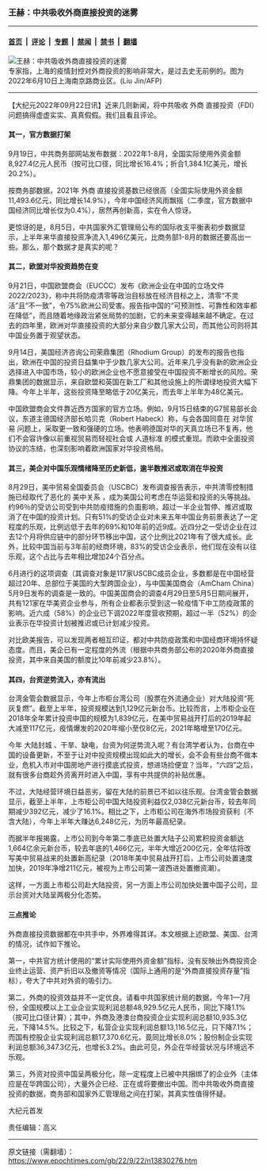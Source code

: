 ### 王赫：中共吸收外商直接投资的迷雾

---

#### [首页](../../../..?n13830276) &nbsp;|&nbsp; [评论](../../../../../epoch-comment?n13830276) &nbsp;|&nbsp; [专题](../../../../../epoch-special?n13830276) &nbsp;|&nbsp; [禁闻](../../../../../epoch-news?n13830276) &nbsp;|&nbsp; [禁书](../../../../../books?n13830276) &nbsp;|&nbsp; [翻墙](https://github.com/gfw-breaker/nogfw/blob/master/README.md?n13830276)


<div><img alt="王赫：中共吸收外商直接投资的迷雾" class="attachment-djy_600_400 size-djy_600_400 wp-post-image" src="https://i.epochtimes.com/assets/uploads/2022/09/id13830310-000_32C98MK-.jpeg"/>
<div class="caption">
 专家指，上海的疫情封控对外商投资的影响非常大，是过去史无前例的。图为2022年6月10日上海南京路商业区。(Liu Jin/AFP)
</div></div><hr/><div class="post_content" id="artbody" itemprop="articleBody">
 <!-- article content begin -->
 <p>
  【大纪元2022年09月22日讯】近来几则新闻，将中共吸收
  <ok href="https://www.epochtimes.com/gb/tag/%E5%A4%96%E5%95%86.html">
   外商
  </ok>
  直接投资（FDI）问题搞得虚虚实实、真真假假。我们且看且评论。
 </p>
 <h4>
  其一，官方数据打架
 </h4>
 <p>
  9月19日，中共商务部网站发布数据：2022年1-8月，全国实际使用外资金额8,927.4亿元人民币（按可比口径，同比增长16.4%；折合1,384.1亿美元，增长20.2%）。
 </p>
 <p>
  按商务部数据，2021年
  <ok href="https://www.epochtimes.com/gb/tag/%E5%A4%96%E5%95%86.html">
   外商
  </ok>
  直接投资基数已经很高（全国实际使用外资金额11,493.6亿元，同比增长14.9%），今年中国经济风雨飘摇（二季度，官方数据中国经济同比增长仅为0.4%），居然再创新高，实在令人惊讶。
 </p>
 <p>
  更惊讶的是，8月5日，中共国家外汇管理局公布的国际收支平衡表初步数据显示，上半年来华直接投资净流入1,496亿美元，比商务部1-8月的数据还要高出一些。那么，那个数据才是真实的呢？
 </p>
 <h4>
  其二，欧盟对华投资趋势在变
 </h4>
 <p>
  9月21日，中国欧盟商会（EUCCC）发布《欧洲企业在中国的立场文件 2022/2023》，称中共将防疫清零等政治目标放在经济目标之上，清零“不灵活”且“不一致”，令75%欧洲公司受害。报告指中国的“可预测性、可靠性和效率都在降低”，而且随着地缘政治紧张局势的加剧，它的未来变得越来越不确定。在过去的四年里，欧洲对华直接投资的大部分来自少数几家大公司，而其他公司则将其中国业务置于观望状态。
 </p>
 <p>
  9月14日，美国经济咨询公司荣鼎集团（Rhodium Group）的发布的报告也指出，欧洲在中国的投资日益集中于少数几家大公司。近年来几乎没有新的欧洲企业选择进入中国市场，较小的欧洲企业也不愿意接受在中国投资不断增长的风险。荣鼎集团的数据显示，来自欧盟和英国在新工厂和其他设施上的所谓绿地投资大幅下降。今年上半年，这些投资降至略低于20亿美元，而去年上半年为48亿美元。
 </p>
 <p>
  中国欧盟商会文件靠近西方国家的官方立场。例如，9月15日结束的G7贸易部长会议，东道主德国经济部长哈贝克（Robert Habeck）称，与会各国同意在
  <ok href="https://www.epochtimes.com/gb/tag/%E5%AF%B9%E5%8D%8E%E8%B4%B8%E6%98%93.html">
   对华贸易
  </ok>
  问题上，采取更一致和强硬的立场。他表明德国对华的天真立场已不复再，他们不会容许像以前重视贸易而轻视社会或
  <ok href="https://www.epochtimes.com/gb/tag/%E4%BA%BA%E9%81%93%E6%A0%87%E5%87%86.html">
   人道标准
  </ok>
  的模式重现。而欧中全面投资协议的冻结，也深刻影响着欧洲国家对华投资格局。
 </p>
 <h4>
  其三，美企对中国乐观情绪降至历史新低，逾半数推迟或取消在华投资
 </h4>
 <p>
  8月29日，美中贸易全国委员会（USCBC）发布调查报告表示，中共清零控制措施已经取代了恶化的
  <ok href="https://www.epochtimes.com/gb/tag/%E7%BE%8E%E4%B8%AD%E5%85%B3%E7%B3%BB.html">
   美中关系
  </ok>
  ，成为美国公司考虑在华运营和投资的头等挑战。约96％的受访公司受到中共防疫措施的负面影响，超过一半企业暂停、推迟或取消了在中国的投资计划。只有51%的受访企业对未来五年中国业务前景表达了一定程度的乐观，比例远低于去年的69%和10年前的近9成。近四分之一受访企业在过去12个月将供应链中的部分环节移出中国，这个比例比2021年有了很大成长。此外，比较中国当前与3年前的经商环境，83%的受访企业表示，他们现在没有以往乐观，这个占比与去年相比增加24个百分点。
 </p>
 <p>
  6月进行的这项调查（其调查对象是117家USCBC成员企业，多数都是在中国经营超过20年、总部位于美国的大型跨国企业），与中国美国商会（AmCham China）5月9日发布的调查是一致的。中国美国商会的调查4月29日至5月5日期间展开，共有121家在华美资企业参与，所有企业都表示受到这一轮疫情下中工防疫政策的影响。近六成（58%）的企业已下调2022年度营收预期，超过一半（52%）的企业表示在华投资计划被推迟或已计划减少投资。
 </p>
 <p>
  对比欧美报告，可以发现两者相互印证，都对中共防疫政策和中国经商环境持怀疑态度。而且，美企已有一定程度的外流（根据中共商务部公布的2020年外商直接投资，其中来自美国的额度比10年前减少23.8%）。
 </p>
 <h4>
  其四，台资逆势流入，亦有流出
 </h4>
 <p>
  台湾金管会数据显示，今年上市柜台湾公司（股票在外流通企业）对大陆投资“死灰复燃”。截至上半年，投资规模达到1,129亿元新台币。比较而言，上市柜企业在2018年全年累计投资中国的规模为1,839亿元，在美中贸易战开打后的2019年起大减至117亿元，疫情爆发的2020年缩小至仅8亿元，2021年略增至170亿元。
 </p>
 <p>
  今年
  <ok href="https://www.epochtimes.com/gb/tag/%E5%A4%A7%E9%99%86%E5%B0%81%E5%9F%8E.html">
   大陆封城
  </ok>
  、干旱、缺电，台资为何逆势流入呢？有台湾学者认为，台商在中国的设备更新，不至于让对中投资规模出现如此大的增长，会不会有些台商不做本业，危机入市对中国房地产进行摸底式投资，想进场捡便宜？当年，“六四”之后，就有很多台商趁外资离开时进入中国，享有中共提供的补贴优惠。
 </p>
 <p>
  不过，大陆经营环境日益恶劣，留在大陆的前景已不如以往乐观。台湾金管会数据显示，截至上半年，上市柜公司中国大陆投资利益仅2,038亿元新台币，较去年同期减少392亿元，减少了16.1%。相比之下，上市柜公司在海外市场投资获利（不含大陆），今年上半年大赚达6,248亿元，为历年最高纪录。
 </p>
 <p>
  而据半年报揭露，上市公司到今年第二季底已处置大陆子公司累积投资金额达1,664亿余元新台币，较去年底的1,466亿元，半年大增近200亿元，全年估将改写美中贸易战来的处置新高纪录（2018年美中贸易战开打后，上市公司处置速度加快，2019年净增211亿元，被视为上市公司第一波西进处置撤资潮）。
 </p>
 <p>
  这样，一方面上市柜公司赴大陆投资，另一方面上市公司加快处置中国子公司，显示台资对大陆呈两极分化态势。
 </p>
 <h4>
  三点推论
 </h4>
 <p>
  外商直接投资数据都在中共手中，外界难得其详。本文根据上述欧盟、美国、台湾的情况，试作如下推论。
 </p>
 <p>
  第一，中共官方统计使用的“累计实际使用外资金额”指标，没有反映出外商投资企业终止运营、资产折旧以及撤资等情况（国际上通用的是“外商直接投资存量”指标），夸大了中共对外资的吸引力。
 </p>
 <p>
  第二，外商的投资效益并不一定优良。请看中共国家统计局的数据，今年1—7月份，全国规模以上工业企业实现利润总额48,929.5亿元人民币，同比下降1.1%（按可比口径计算）；其中，外商及港澳台商投资企业实现利润总额10,935.3亿元，下降14.5%。比较之下，私营企业实现利润总额13,116.5亿元，只下降7.1%；而国有控股企业实现利润总额17,370.6亿元，竟同比增长8.0%；股份制企业实现利润总额36,347.3亿元，也增长3.2%。由此可见，外企在华经营状况与环境远不乐观。
 </p>
 <p>
  第三，外资对投资中国呈两极分化，除一定程度上已被中共捆绑了的企业外（主体应是在华跨国公司），大量外企已经、正在或将要撤出中国。而中共吸收外商直接投资的数据，商务部和国家外汇管理局之间在打架，其真实性值得怀疑。
 </p>
 <p>
  大纪元首发
 </p>
 <p>
  责任编辑：高义
 </p>
 <!-- article content end -->
 <div id="below_article_ad">
 </div>
</div>


---

原文链接（需翻墙）：https://www.epochtimes.com/gb/22/9/22/n13830276.htm